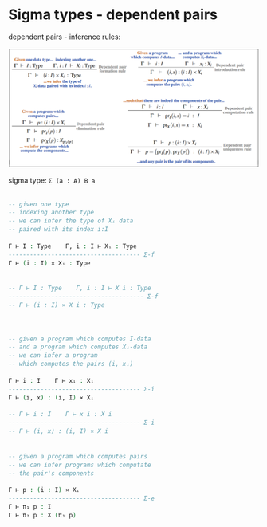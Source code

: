 # Sigma types - dependent pairs

dependent pairs - inference rules:

![Inference rules for sigma type](./dependent-pair-inference-rules.png)


sigma type: `Σ (a : A) B a`

```agda hs

-- given one type
-- indexing another type
-- we can infer the type of Xᵢ data
-- paired with its index i:I

Γ ⊢ I : Type    Γ, i : I ⊢ Xᵢ : Type
------------------------------------- Σ-f
Γ ⊢ (i : I) ⨯ Xᵢ : Type


-- Γ ⊢ I : Type    Γ, i : I ⊢ X i : Type
-------------------------------------- Σ-f
-- Γ ⊢ (i : I) ⨯ X i : Type



-- given a program which computes I-data
-- and a program which computes Xᵢ-data
-- we can infer a program
-- which computes the pairs (i, xᵢ)

Γ ⊢ i : I    Γ ⊢ xᵢ : Xᵢ
------------------------------------- Σ-i
Γ ⊢ (i, x) : (i, I) ⨯ Xᵢ

-- Γ ⊢ i : I    Γ ⊢ x i : X i
------------------------------------- Σ-i
-- Γ ⊢ (i, x) : (i, I) ⨯ X i


-- given a program which computes pairs
-- we can infer programs which computate
-- the pair's components

Γ ⊢ p : (i : I) ⨯ Xᵢ
------------------------------------- Σ-e
Γ ⊢ π₁ p : I
Γ ⊢ π₂ p : X (π₁ p)


```
